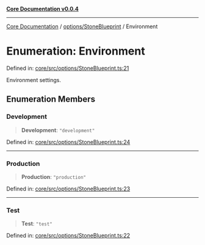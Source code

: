[**Core Documentation v0.0.4**](../../../README.md)

***

[Core Documentation](../../../modules.md) / [options/StoneBlueprint](../README.md) / Environment

# Enumeration: Environment

Defined in: [core/src/options/StoneBlueprint.ts:21](https://github.com/stonemjs/core/blob/93efe04ef1a71ad6f49c3b315da54d45ace50f23/src/options/StoneBlueprint.ts#L21)

Environment settings.

## Enumeration Members

### Development

> **Development**: `"development"`

Defined in: [core/src/options/StoneBlueprint.ts:24](https://github.com/stonemjs/core/blob/93efe04ef1a71ad6f49c3b315da54d45ace50f23/src/options/StoneBlueprint.ts#L24)

***

### Production

> **Production**: `"production"`

Defined in: [core/src/options/StoneBlueprint.ts:23](https://github.com/stonemjs/core/blob/93efe04ef1a71ad6f49c3b315da54d45ace50f23/src/options/StoneBlueprint.ts#L23)

***

### Test

> **Test**: `"test"`

Defined in: [core/src/options/StoneBlueprint.ts:22](https://github.com/stonemjs/core/blob/93efe04ef1a71ad6f49c3b315da54d45ace50f23/src/options/StoneBlueprint.ts#L22)

